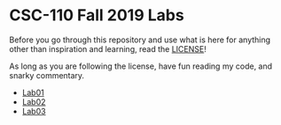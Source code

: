 # CSC-110 Fall 2019 Labs
Before you go through this repository and use what is here for anything other than inspiration and learning, read the
[LICENSE](LICENSE)!

As long as you are following the license, have fun reading my code, and snarky commentary.

- [Lab01](Vryhof_Lab01/README.md)
- [Lab02](Vryhof_Lab02/README.md)
- [Lab03](Vryhof_Lab03/README.md)